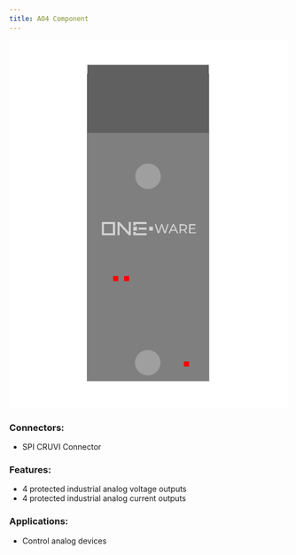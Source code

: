 ```yaml
---
title: AO4 Component
---
```




![AO4 Component](img/Component_AO4.png)

### Connectors:
-	SPI CRUVI Connector

### Features: 
-	4 protected industrial analog voltage outputs
-	4 protected industrial analog current outputs

### Applications: 
-	Control analog devices
